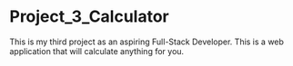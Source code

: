 # Project_3_Calculator
This is my third project as an aspiring Full-Stack Developer. This is a web application that will calculate anything for you.
